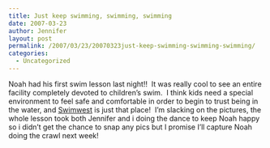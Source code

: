 ```yaml
---
title: Just keep swimming, swimming, swimming
date: 2007-03-23
author: Jennifer
layout: post
permalink: /2007/03/23/20070323just-keep-swimming-swimming-swimming/
categories:
  - Uncategorized
---
```

Noah had his first swim lesson last night!!  It was really cool to see an entire facility completely devoted to children’s swim.  I think kids need a special environment to feel safe and comfortable in order to begin to trust being in the water, and [Swimwest](http://www.swimwest.com/aquababies.htm "Swimwest") is just that place!  I&#8217;m slacking on the pictures, the whole lesson took both Jennifer and i doing the dance to keep Noah happy so i didn&#8217;t get the chance to snap any pics but I promise I’ll capture Noah doing the crawl next week!
